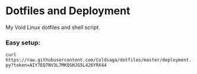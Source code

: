# Dotfiles and Deployment
My Void Linux dotfiles and shell script.  

### Easy setup:
```curl https://raw.githubusercontent.com/Coldsaga/dotfiles/master/deployment.py?token=AIY7EQ7NV3L7MKQSHJG5L426YRX44```  
